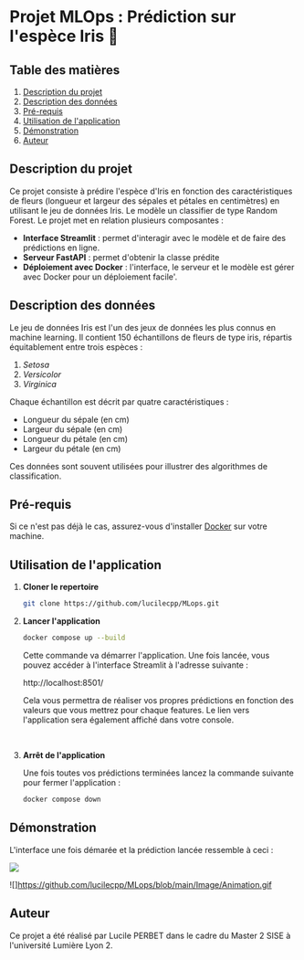 # Projet MLOps : Prédiction sur l'espèce Iris :hibiscus:

## Table des matières

1. [Description du projet](#description-du-projet)
2. [Description des données](#description-des-données)
3. [Pré-requis](#pré-requis)
4. [Utilisation de l'application](#utilisation-de-lapplication)
5. [Démonstration](#démonstration)
6. [Auteur](#auteur)

## Description du projet

Ce projet consiste à prédire l'espèce d'Iris en fonction des caractéristiques de fleurs (longueur et largeur des sépales et pétales en centimètres) en utilisant le jeu de données Iris. Le modèle un classifier de type Random Forest. Le projet met en relation plusieurs composantes : 

- **Interface Streamlit** : permet d'interagir avec le modèle et de faire des prédictions en ligne.
- **Serveur FastAPI** : permet d'obtenir la classe prédite
- **Déploiement avec Docker** : l'interface, le serveur et le modèle est gérer avec Docker pour un déploiement facile'.

## Description des données

Le jeu de données Iris est l'un des jeux de données les plus connus en machine learning. Il contient 150 échantillons de fleurs de type iris, répartis équitablement entre trois espèces :

1. *Setosa*
2. *Versicolor*
3. *Virginica*

Chaque échantillon est décrit par quatre caractéristiques :

- Longueur du sépale (en cm)
- Largeur du sépale (en cm)
- Longueur du pétale (en cm)
- Largeur du pétale (en cm)

Ces données sont souvent utilisées pour illustrer des algorithmes de classification.



## Pré-requis

Si ce n'est pas déjà le cas, assurez-vous d'installer [Docker](https://www.docker.com/products/docker-desktop/) sur votre machine.
 
## Utilisation de l'application

1. **Cloner le repertoire**
   
   ```bash
   git clone https://github.com/lucilecpp/MLops.git
    ```

2. **Lancer l'application**

    ```bash
    docker compose up --build
    ```
    Cette commande va démarrer l'application. Une fois lancée, vous pouvez accéder à l'interface Streamlit à l'adresse suivante : 
    
    http://localhost:8501/ 
    
    Cela vous permettra de réaliser vos propres prédictions en fonction des valeurs que vous mettrez pour chaque features. Le lien vers l'application sera également affiché dans votre console.  

    <br>

3. **Arrêt de l'application**
    
    Une fois toutes vos prédictions terminées lancez la commande suivante pour fermer l'application :
    
    ```bash
    docker compose down
    ```

## Démonstration
L'interface une fois démarée et la prédiction lancée ressemble à ceci : 

<img src="../MLops/Image/Animation.gif">

![]https://github.com/lucilecpp/MLops/blob/main/Image/Animation.gif






## Auteur
Ce projet a été réalisé par Lucile PERBET dans le cadre du Master 2 SISE à l'université Lumière Lyon 2.
 

